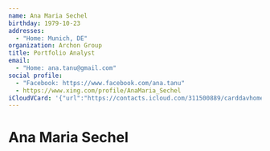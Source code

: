 ```yaml
---
name: Ana Maria Sechel
birthday: 1979-10-23
addresses:
  - "Home: Munich, DE"
organization: Archon Group
title: Portfolio Analyst
email:
  - "Home: ana.tanu@gmail.com"
social profile:
  - "Facebook: https://www.facebook.com/ana.tanu"
  - https://www.xing.com/profile/AnaMaria_Sechel
iCloudVCard: '{"url":"https://contacts.icloud.com/311500889/carddavhome/card/ZmRkZDc3MzItMzI4NC00ZDU4LTkwNDktYzJiMmUzNDJhNDMy.vcf","etag":"\"kmfhfa31\"","data":"BEGIN:VCARD\r\nVERSION:3.0\r\nFN:\r\nN:Sechel;Ana Maria;;;\r\nUID:fddd7732-3284-4d58-9049-c2b2e342a432\r\nBDAY;VALUE=date:1979-10-23\r\nADR;TYPE=HOME:;;;Munich;;;DE;\r\nWP1.X-ABLABEL:Work\r\nWP2.X-ABLABEL:Work\r\nitem0.X-ABLABEL:xing\r\nPRODID:ez-vcard 0.9.13-fc\r\nREV:2025-04-03T22:07:21Z\r\nORG:Archon Group;\r\nTITLE:Portfolio Analyst\r\nEMAIL;TYPE=HOME:ana.tanu@gmail.com\r\nPHOTO;VALUE=uri:https://gateway.icloud.com/contacts/311500889/ck/card/790ba\r\n d5fff02672e8fc7cf54cfe48159\r\nX-SOCIALPROFILE;TYPE=facebook;X-USER=ana.tanu;X-USERID=100000332926941;X-DI\r\n SPLAYNAME=Ana Maria Sechel:https://www.facebook.com/ana.tanu\r\nitem0.X-SOCIALPROFILE;X-USER=AnaMaria_Sechel:https://www.xing.com/profile/A\r\n naMaria_Sechel\r\nEND:VCARD"}'
---
```

# Ana Maria Sechel